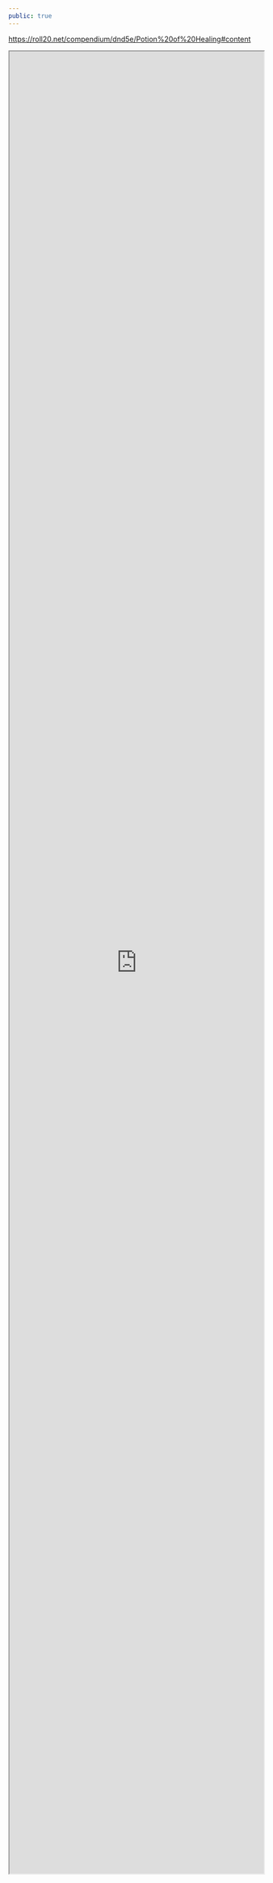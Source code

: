 ```yaml
---
public: true
---
```

https://roll20.net/compendium/dnd5e/Potion%20of%20Healing#content
<iframe src="https://roll20.net/compendium/dnd5e/Potion%20of%20Healing#content" style="
	position: relative;
	width: 100%;
	height: 90vh;
  "></iframe>